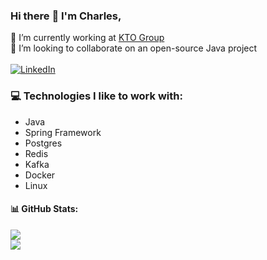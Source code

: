 ### Hi there :wave: I'm Charles,
🔭 I’m currently working at [KTO Group](https://kto-group.com/)<br>
👯 I’m looking to collaborate on an open-source Java project<br>
<br>
[![LinkedIn](https://img.shields.io/badge/LinkedIn-%230077B5.svg?logo=linkedin&logoColor=white)](https://linkedin.com/in/charlesgoettert) 

### 💻 Technologies I like to work with:
- Java
- Spring Framework
- Postgres
- Redis
- Kafka
- Docker
- Linux

#### 📊 GitHub Stats:
![](https://github-readme-streak-stats.herokuapp.com/?user=cgoettert&theme=default&hide_border=true)<br/>
![](https://github-readme-stats.vercel.app/api/top-langs/?username=cgoettert&theme=default&hide_border=true&include_all_commits=true&count_private=true&layout=compact)
